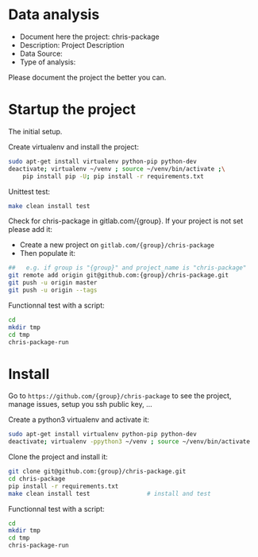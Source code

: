 # Data analysis
- Document here the project: chris-package
- Description: Project Description
- Data Source:
- Type of analysis:

Please document the project the better you can.

# Startup the project

The initial setup.

Create virtualenv and install the project:
```bash
sudo apt-get install virtualenv python-pip python-dev
deactivate; virtualenv ~/venv ; source ~/venv/bin/activate ;\
    pip install pip -U; pip install -r requirements.txt
```

Unittest test:
```bash
make clean install test
```

Check for chris-package in gitlab.com/{group}.
If your project is not set please add it:

- Create a new project on `gitlab.com/{group}/chris-package`
- Then populate it:

```bash
##   e.g. if group is "{group}" and project_name is "chris-package"
git remote add origin git@github.com:{group}/chris-package.git
git push -u origin master
git push -u origin --tags
```

Functionnal test with a script:

```bash
cd
mkdir tmp
cd tmp
chris-package-run
```

# Install

Go to `https://github.com/{group}/chris-package` to see the project, manage issues,
setup you ssh public key, ...

Create a python3 virtualenv and activate it:

```bash
sudo apt-get install virtualenv python-pip python-dev
deactivate; virtualenv -ppython3 ~/venv ; source ~/venv/bin/activate
```

Clone the project and install it:

```bash
git clone git@github.com:{group}/chris-package.git
cd chris-package
pip install -r requirements.txt
make clean install test                # install and test
```
Functionnal test with a script:

```bash
cd
mkdir tmp
cd tmp
chris-package-run
```

